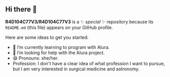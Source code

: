 ## Hi there 👋


**R4D104C77V3/R4D104C77V3** is a ✨ _special_ ✨ repository because its `README.md` (this file) appears on your GitHub profile.

Here are some ideas to get you started:

- 🌱 I’m currently learning to program with Alura.
- 🤔 I’m looking for help with the Alura project.
- 😄 Pronouns: she/her.
- Profession: I don't have a clear idea of ​​what profession I want to pursue, but I am very interested in surgical medicine and astronomy.

